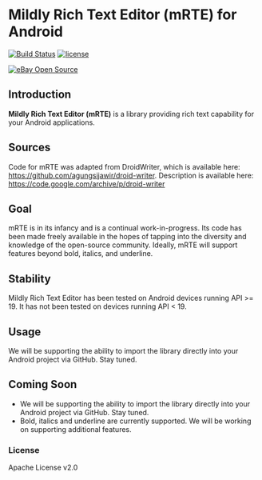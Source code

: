 # Mildly Rich Text Editor (mRTE) for Android
[![Build Status](https://travis-ci.org/eBay/Mildly-Rich-Text-Editor.svg?branch=master)](https://travis-ci.org/eBay/Mildly-Rich-Text-Editor) [![license](https://img.shields.io/badge/license-apache2.0-blue.svg)](https://www.apache.org/licenses/LICENSE-2.0)  


[![eBay Open Source](https://raw.githubusercontent.com/raptorjs/optimizer/ba5b56a3361f95d4ab6be5d6a6d53590315c3428/images/ebay.png)](https://github.com/eBay/) 

## Introduction
**Mildly Rich Text Editor (mRTE)** is a library providing rich text capability for your Android
applications.

## Sources
Code for mRTE was adapted from DroidWriter, which is available here:
https://github.com/agungsijawir/droid-writer. Description is available here:
https://code.google.com/archive/p/droid-writer

## Goal
mRTE is in its infancy and is a continual work-in-progress. Its code has been made freely available
in the hopes of tapping into the diversity and knowledge of the open-source community. Ideally,
mRTE will support features beyond bold, italics, and underline.

## Stability
Mildly Rich Text Editor has been tested on Android devices running API >= 19. It has not been tested
on devices running API < 19.

## Usage
We will be supporting the ability to import the library directly into your Android project via
GitHub. Stay tuned.

## Coming Soon
- We will be supporting the ability to import the library directly into your Android project via
GitHub. Stay tuned.
- Bold, italics and underline are currently supported. We will be working on supporting additional features.

### License
Apache License v2.0
